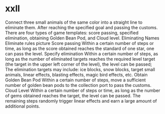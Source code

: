 # xxll
Connect three small animals of the same color into a straight line to eliminate them. After reaching the specified goal and passing the customs. There are four types of game templates: score passing, specified elimination, obtaining Golden Bean Pod, and Cloud level.
Eliminating Names
Eliminate rules
picture
Score passing
Within a certain number of steps or time, as long as the score obtained reaches the standard of one star, one can pass the level.
Specify elimination
Within a certain number of steps, as long as the number of eliminated targets reaches the required level target (the target in the upper left corner of the level), the level can be passed; The elimination targets may include: ice blocks, snow blocks, target small animals, linear effects, blasting effects, magic bird effects, etc.
Obtain Golden Bean Pod
Within a certain number of steps, move a sufficient number of golden bean pods to the collection port to pass the customs.
Cloud Level
Within a certain number of steps or time, as long as the number of gems obtained reaches the target, the level can be passed. The remaining steps randomly trigger linear effects and earn a large amount of additional points.
